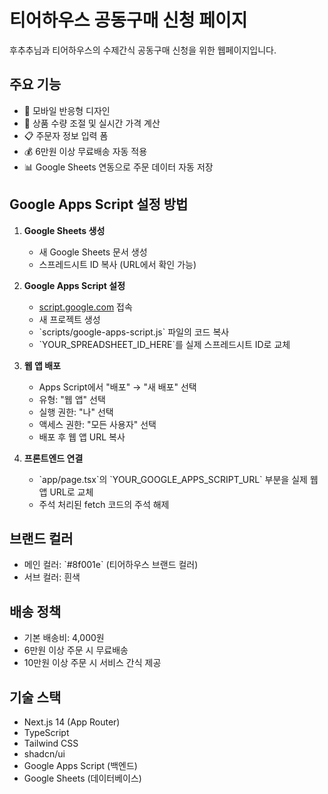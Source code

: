 # 티어하우스 공동구매 신청 페이지

후추추님과 티어하우스의 수제간식 공동구매 신청을 위한 웹페이지입니다.

## 주요 기능

- 📱 모바일 반응형 디자인
- 🛒 상품 수량 조절 및 실시간 가격 계산
- 📋 주문자 정보 입력 폼
- 💰 6만원 이상 무료배송 자동 적용
- 📊 Google Sheets 연동으로 주문 데이터 자동 저장

## Google Apps Script 설정 방법

1. **Google Sheets 생성**
   - 새 Google Sheets 문서 생성
   - 스프레드시트 ID 복사 (URL에서 확인 가능)

2. **Google Apps Script 설정**
   - [script.google.com](https://script.google.com) 접속
   - 새 프로젝트 생성
   - \`scripts/google-apps-script.js\` 파일의 코드 복사
   - \`YOUR_SPREADSHEET_ID_HERE\`를 실제 스프레드시트 ID로 교체

3. **웹 앱 배포**
   - Apps Script에서 "배포" → "새 배포" 선택
   - 유형: "웹 앱" 선택
   - 실행 권한: "나" 선택
   - 액세스 권한: "모든 사용자" 선택
   - 배포 후 웹 앱 URL 복사

4. **프론트엔드 연결**
   - \`app/page.tsx\`의 \`YOUR_GOOGLE_APPS_SCRIPT_URL\` 부분을 실제 웹 앱 URL로 교체
   - 주석 처리된 fetch 코드의 주석 해제

## 브랜드 컬러

- 메인 컬러: \`#8f001e\` (티어하우스 브랜드 컬러)
- 서브 컬러: 흰색

## 배송 정책

- 기본 배송비: 4,000원
- 6만원 이상 주문 시 무료배송
- 10만원 이상 주문 시 서비스 간식 제공

## 기술 스택

- Next.js 14 (App Router)
- TypeScript
- Tailwind CSS
- shadcn/ui
- Google Apps Script (백엔드)
- Google Sheets (데이터베이스)
